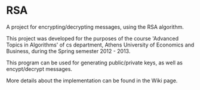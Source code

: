 RSA
===

A project for encrypting/decrypting messages, using the RSA algorithm.

This project was developed for the purposes of the course 'Advanced Topics in Algorithms' of cs department, Athens University of Economics and Business, 
during the Spring semester 2012 - 2013.

This program can be used for generating public/private keys, as well as encypt/decrypt messages.

More details about the implementation can be found in the Wiki page.
